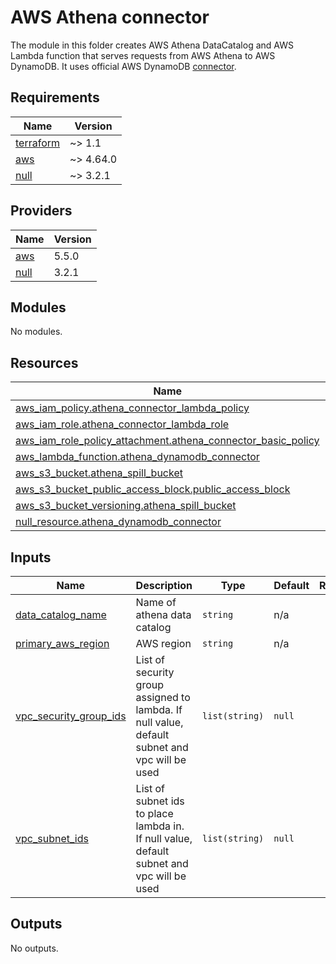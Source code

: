 AWS Athena connector
=======================

The module in this folder creates AWS Athena DataCatalog and AWS Lambda function that serves requests from AWS Athena to AWS DynamoDB.
It uses official AWS DynamoDB [connector](https://docs.aws.amazon.com/athena/latest/ug/connectors-dynamodb.html). 


<!-- BEGIN_TF_DOCS -->
## Requirements

| Name | Version |
|------|---------|
| <a name="requirement_terraform"></a> [terraform](#requirement\_terraform) | ~> 1.1 |
| <a name="requirement_aws"></a> [aws](#requirement\_aws) | ~> 4.64.0 |
| <a name="requirement_null"></a> [null](#requirement\_null) | ~> 3.2.1 |

## Providers

| Name | Version |
|------|---------|
| <a name="provider_aws"></a> [aws](#provider\_aws) | 5.5.0 |
| <a name="provider_null"></a> [null](#provider\_null) | 3.2.1 |

## Modules

No modules.

## Resources

| Name | Type |
|------|------|
| [aws_iam_policy.athena_connector_lambda_policy](https://registry.terraform.io/providers/hashicorp/aws/latest/docs/resources/iam_policy) | resource |
| [aws_iam_role.athena_connector_lambda_role](https://registry.terraform.io/providers/hashicorp/aws/latest/docs/resources/iam_role) | resource |
| [aws_iam_role_policy_attachment.athena_connector_basic_policy](https://registry.terraform.io/providers/hashicorp/aws/latest/docs/resources/iam_role_policy_attachment) | resource |
| [aws_lambda_function.athena_dynamodb_connector](https://registry.terraform.io/providers/hashicorp/aws/latest/docs/resources/lambda_function) | resource |
| [aws_s3_bucket.athena_spill_bucket](https://registry.terraform.io/providers/hashicorp/aws/latest/docs/resources/s3_bucket) | resource |
| [aws_s3_bucket_public_access_block.public_access_block](https://registry.terraform.io/providers/hashicorp/aws/latest/docs/resources/s3_bucket_public_access_block) | resource |
| [aws_s3_bucket_versioning.athena_spill_bucket](https://registry.terraform.io/providers/hashicorp/aws/latest/docs/resources/s3_bucket_versioning) | resource |
| [null_resource.athena_dynamodb_connector](https://registry.terraform.io/providers/hashicorp/null/latest/docs/resources/resource) | resource |

## Inputs

| Name | Description | Type | Default | Required |
|------|-------------|------|---------|:--------:|
| <a name="input_data_catalog_name"></a> [data\_catalog\_name](#input\_data\_catalog\_name) | Name of athena data catalog | `string` | n/a | yes |
| <a name="input_primary_aws_region"></a> [primary\_aws\_region](#input\_primary\_aws\_region) | AWS region | `string` | n/a | yes |
| <a name="input_vpc_security_group_ids"></a> [vpc\_security\_group\_ids](#input\_vpc\_security\_group\_ids) | List of security group assigned to lambda. If null value, default subnet and vpc will be used | `list(string)` | `null` | no |
| <a name="input_vpc_subnet_ids"></a> [vpc\_subnet\_ids](#input\_vpc\_subnet\_ids) | List of subnet ids to place lambda in. If null value, default subnet and vpc will be used | `list(string)` | `null` | no |

## Outputs

No outputs.
<!-- END_TF_DOCS -->
